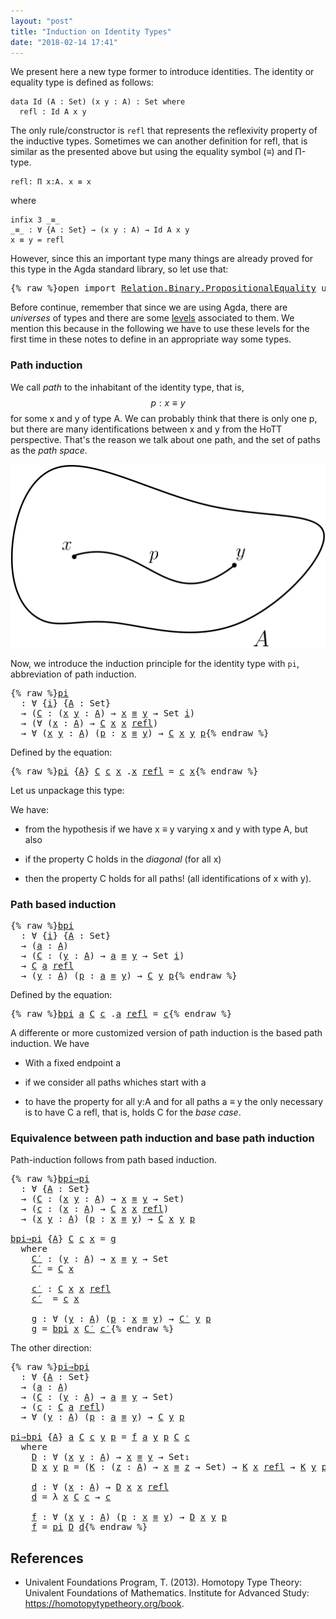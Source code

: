 ```yaml
---
layout: "post"
title: "Induction on Identity Types"
date: "2018-02-14 17:41"
---
```


We present here a new type former to introduce identities.
The identity or equality type is defined as follows:

```
data Id (A : Set) (x y : A) : Set where
  refl : Id A x y
```

The only rule/constructor is `refl` that represents the reflexivity property of
the inductive types. Sometimes we can another definition for refl, that is
similar as the presented above but using the equality symbol (_≡_) and Π-type.

```
refl: Π x:A. x ≡ x
```

where

```
infix 3 _≡_
_≡_ : ∀ {A : Set} → (x y : A) → Id A x y
x ≡ y = refl
```

However, since this an important type many things are already proved for this type
in the Agda standard library, so let use that:

<pre class="Agda">{% raw %}<a id="756" class="Keyword">open</a> <a id="761" class="Keyword">import</a> <a id="768" href="https://agda.github.io/agda-stdlib/Relation.Binary.PropositionalEquality.html" class="Module">Relation.Binary.PropositionalEquality</a> <a id="806" class="Keyword">using</a> <a id="812" class="Symbol">(</a><a id="813" href="https://agda.github.io/agda-stdlib/Agda.Builtin.Equality.html#_%E2%89%A1_.refl" class="InductiveConstructor">refl</a><a id="817" class="Symbol">;</a> <a id="819" href="https://agda.github.io/agda-stdlib/Agda.Builtin.Equality.html#_%E2%89%A1_" class="Datatype Operator">_≡_</a><a id="822" class="Symbol">)</a>{% endraw %}</pre>

Before continue, remember that since we are using Agda, there are *universes* of types and
there are some [levels](https://pigworker.wordpress.com/2015/01/09/universe-hierarchies/) associated to them.
We mention this because in the following we have to use these levels for the first time
in these notes to define in an appropriate way some types.

### Path induction

We call *path* to the inhabitant of the identity type, that is,
$$p : x ≡ y$$ for some x and y of type A. We can probably think that
there is only one p, but there are many identifications between x and y
from the HoTT perspective. That's the reason we talk about one path, and the set of paths
as the *path space*.

![path](/assets/images/path.png)

Now, we introduce the induction principle for the identity type with `pi`,
abbreviation of path induction.

<pre class="Agda">{% raw %}<a id="pi" href="{% endraw %}{% link _posts/2018-02-14-induction-on-identity-types.md %}{% raw %}#pi" class="Function">pi</a>
  <a id="1682" class="Symbol">:</a> <a id="1684" class="Symbol">∀</a> <a id="1686" class="Symbol">{</a><a id="1687" href="{% endraw %}{% link _posts/2018-02-14-induction-on-identity-types.md %}{% raw %}#1687" class="Bound">i</a><a id="1688" class="Symbol">}</a> <a id="1690" class="Symbol">{</a><a id="1691" href="{% endraw %}{% link _posts/2018-02-14-induction-on-identity-types.md %}{% raw %}#1691" class="Bound">A</a> <a id="1693" class="Symbol">:</a> <a id="1695" class="PrimitiveType">Set</a><a id="1698" class="Symbol">}</a>
  <a id="1702" class="Symbol">→</a> <a id="1704" class="Symbol">(</a><a id="1705" href="{% endraw %}{% link _posts/2018-02-14-induction-on-identity-types.md %}{% raw %}#1705" class="Bound">C</a> <a id="1707" class="Symbol">:</a> <a id="1709" class="Symbol">(</a><a id="1710" href="{% endraw %}{% link _posts/2018-02-14-induction-on-identity-types.md %}{% raw %}#1710" class="Bound">x</a> <a id="1712" href="{% endraw %}{% link _posts/2018-02-14-induction-on-identity-types.md %}{% raw %}#1712" class="Bound">y</a> <a id="1714" class="Symbol">:</a> <a id="1716" href="{% endraw %}{% link _posts/2018-02-14-induction-on-identity-types.md %}{% raw %}#1691" class="Bound">A</a><a id="1717" class="Symbol">)</a> <a id="1719" class="Symbol">→</a> <a id="1721" href="{% endraw %}{% link _posts/2018-02-14-induction-on-identity-types.md %}{% raw %}#1710" class="Bound">x</a> <a id="1723" href="https://agda.github.io/agda-stdlib/Agda.Builtin.Equality.html#_%E2%89%A1_" class="Datatype Operator">≡</a> <a id="1725" href="{% endraw %}{% link _posts/2018-02-14-induction-on-identity-types.md %}{% raw %}#1712" class="Bound">y</a> <a id="1727" class="Symbol">→</a> <a id="1729" class="PrimitiveType">Set</a> <a id="1733" href="{% endraw %}{% link _posts/2018-02-14-induction-on-identity-types.md %}{% raw %}#1687" class="Bound">i</a><a id="1734" class="Symbol">)</a>
  <a id="1738" class="Symbol">→</a> <a id="1740" class="Symbol">(∀</a> <a id="1743" class="Symbol">(</a><a id="1744" href="{% endraw %}{% link _posts/2018-02-14-induction-on-identity-types.md %}{% raw %}#1744" class="Bound">x</a> <a id="1746" class="Symbol">:</a> <a id="1748" href="{% endraw %}{% link _posts/2018-02-14-induction-on-identity-types.md %}{% raw %}#1691" class="Bound">A</a><a id="1749" class="Symbol">)</a> <a id="1751" class="Symbol">→</a> <a id="1753" href="{% endraw %}{% link _posts/2018-02-14-induction-on-identity-types.md %}{% raw %}#1705" class="Bound">C</a> <a id="1755" href="{% endraw %}{% link _posts/2018-02-14-induction-on-identity-types.md %}{% raw %}#1744" class="Bound">x</a> <a id="1757" href="{% endraw %}{% link _posts/2018-02-14-induction-on-identity-types.md %}{% raw %}#1744" class="Bound">x</a> <a id="1759" href="https://agda.github.io/agda-stdlib/Agda.Builtin.Equality.html#_%E2%89%A1_.refl" class="InductiveConstructor">refl</a><a id="1763" class="Symbol">)</a>
  <a id="1767" class="Symbol">→</a> <a id="1769" class="Symbol">∀</a> <a id="1771" class="Symbol">(</a><a id="1772" href="{% endraw %}{% link _posts/2018-02-14-induction-on-identity-types.md %}{% raw %}#1772" class="Bound">x</a> <a id="1774" href="{% endraw %}{% link _posts/2018-02-14-induction-on-identity-types.md %}{% raw %}#1774" class="Bound">y</a> <a id="1776" class="Symbol">:</a> <a id="1778" href="{% endraw %}{% link _posts/2018-02-14-induction-on-identity-types.md %}{% raw %}#1691" class="Bound">A</a><a id="1779" class="Symbol">)</a> <a id="1781" class="Symbol">(</a><a id="1782" href="{% endraw %}{% link _posts/2018-02-14-induction-on-identity-types.md %}{% raw %}#1782" class="Bound">p</a> <a id="1784" class="Symbol">:</a> <a id="1786" href="{% endraw %}{% link _posts/2018-02-14-induction-on-identity-types.md %}{% raw %}#1772" class="Bound">x</a> <a id="1788" href="https://agda.github.io/agda-stdlib/Agda.Builtin.Equality.html#_%E2%89%A1_" class="Datatype Operator">≡</a> <a id="1790" href="{% endraw %}{% link _posts/2018-02-14-induction-on-identity-types.md %}{% raw %}#1774" class="Bound">y</a><a id="1791" class="Symbol">)</a> <a id="1793" class="Symbol">→</a> <a id="1795" href="{% endraw %}{% link _posts/2018-02-14-induction-on-identity-types.md %}{% raw %}#1705" class="Bound">C</a> <a id="1797" href="{% endraw %}{% link _posts/2018-02-14-induction-on-identity-types.md %}{% raw %}#1772" class="Bound">x</a> <a id="1799" href="{% endraw %}{% link _posts/2018-02-14-induction-on-identity-types.md %}{% raw %}#1774" class="Bound">y</a> <a id="1801" href="{% endraw %}{% link _posts/2018-02-14-induction-on-identity-types.md %}{% raw %}#1782" class="Bound">p</a>{% endraw %}</pre>

Defined by the equation:
<pre class="Agda">{% raw %}<a id="1853" href="{% endraw %}{% link _posts/2018-02-14-induction-on-identity-types.md %}{% raw %}#pi" class="Function">pi</a> <a id="1856" class="Symbol">{</a><a id="1857" href="{% endraw %}{% link _posts/2018-02-14-induction-on-identity-types.md %}{% raw %}#1857" class="Bound">A</a><a id="1858" class="Symbol">}</a> <a id="1860" href="{% endraw %}{% link _posts/2018-02-14-induction-on-identity-types.md %}{% raw %}#1860" class="Bound">C</a> <a id="1862" href="{% endraw %}{% link _posts/2018-02-14-induction-on-identity-types.md %}{% raw %}#1862" class="Bound">c</a> <a id="1864" href="{% endraw %}{% link _posts/2018-02-14-induction-on-identity-types.md %}{% raw %}#1864" class="Bound">x</a> <a id="1866" class="DottedPattern Symbol">.</a><a id="1867" href="{% endraw %}{% link _posts/2018-02-14-induction-on-identity-types.md %}{% raw %}#1864" class="DottedPattern Bound">x</a> <a id="1869" href="https://agda.github.io/agda-stdlib/Agda.Builtin.Equality.html#_%E2%89%A1_.refl" class="InductiveConstructor">refl</a> <a id="1874" class="Symbol">=</a> <a id="1876" href="{% endraw %}{% link _posts/2018-02-14-induction-on-identity-types.md %}{% raw %}#1862" class="Bound">c</a> <a id="1878" href="{% endraw %}{% link _posts/2018-02-14-induction-on-identity-types.md %}{% raw %}#1864" class="Bound">x</a>{% endraw %}</pre>

Let us unpackage this type:

We have:

+ from the hypothesis if we have x ≡ y varying x and y with type A, but also

+ if the property C holds in the *diagonal* (for all x)

+ then the property C holds for all paths! (all identifications of x with y).

### Path based induction

<pre class="Agda">{% raw %}<a id="bpi" href="{% endraw %}{% link _posts/2018-02-14-induction-on-identity-types.md %}{% raw %}#bpi" class="Function">bpi</a>
  <a id="2190" class="Symbol">:</a> <a id="2192" class="Symbol">∀</a> <a id="2194" class="Symbol">{</a><a id="2195" href="{% endraw %}{% link _posts/2018-02-14-induction-on-identity-types.md %}{% raw %}#2195" class="Bound">i</a><a id="2196" class="Symbol">}</a> <a id="2198" class="Symbol">{</a><a id="2199" href="{% endraw %}{% link _posts/2018-02-14-induction-on-identity-types.md %}{% raw %}#2199" class="Bound">A</a> <a id="2201" class="Symbol">:</a> <a id="2203" class="PrimitiveType">Set</a><a id="2206" class="Symbol">}</a>
  <a id="2210" class="Symbol">→</a> <a id="2212" class="Symbol">(</a><a id="2213" href="{% endraw %}{% link _posts/2018-02-14-induction-on-identity-types.md %}{% raw %}#2213" class="Bound">a</a> <a id="2215" class="Symbol">:</a> <a id="2217" href="{% endraw %}{% link _posts/2018-02-14-induction-on-identity-types.md %}{% raw %}#2199" class="Bound">A</a><a id="2218" class="Symbol">)</a>
  <a id="2222" class="Symbol">→</a> <a id="2224" class="Symbol">(</a><a id="2225" href="{% endraw %}{% link _posts/2018-02-14-induction-on-identity-types.md %}{% raw %}#2225" class="Bound">C</a> <a id="2227" class="Symbol">:</a> <a id="2229" class="Symbol">(</a><a id="2230" href="{% endraw %}{% link _posts/2018-02-14-induction-on-identity-types.md %}{% raw %}#2230" class="Bound">y</a> <a id="2232" class="Symbol">:</a> <a id="2234" href="{% endraw %}{% link _posts/2018-02-14-induction-on-identity-types.md %}{% raw %}#2199" class="Bound">A</a><a id="2235" class="Symbol">)</a> <a id="2237" class="Symbol">→</a> <a id="2239" href="{% endraw %}{% link _posts/2018-02-14-induction-on-identity-types.md %}{% raw %}#2213" class="Bound">a</a> <a id="2241" href="https://agda.github.io/agda-stdlib/Agda.Builtin.Equality.html#_%E2%89%A1_" class="Datatype Operator">≡</a> <a id="2243" href="{% endraw %}{% link _posts/2018-02-14-induction-on-identity-types.md %}{% raw %}#2230" class="Bound">y</a> <a id="2245" class="Symbol">→</a> <a id="2247" class="PrimitiveType">Set</a> <a id="2251" href="{% endraw %}{% link _posts/2018-02-14-induction-on-identity-types.md %}{% raw %}#2195" class="Bound">i</a><a id="2252" class="Symbol">)</a>
  <a id="2256" class="Symbol">→</a> <a id="2258" href="{% endraw %}{% link _posts/2018-02-14-induction-on-identity-types.md %}{% raw %}#2225" class="Bound">C</a> <a id="2260" href="{% endraw %}{% link _posts/2018-02-14-induction-on-identity-types.md %}{% raw %}#2213" class="Bound">a</a> <a id="2262" href="https://agda.github.io/agda-stdlib/Agda.Builtin.Equality.html#_%E2%89%A1_.refl" class="InductiveConstructor">refl</a>
  <a id="2269" class="Symbol">→</a> <a id="2271" class="Symbol">(</a><a id="2272" href="{% endraw %}{% link _posts/2018-02-14-induction-on-identity-types.md %}{% raw %}#2272" class="Bound">y</a> <a id="2274" class="Symbol">:</a> <a id="2276" href="{% endraw %}{% link _posts/2018-02-14-induction-on-identity-types.md %}{% raw %}#2199" class="Bound">A</a><a id="2277" class="Symbol">)</a> <a id="2279" class="Symbol">(</a><a id="2280" href="{% endraw %}{% link _posts/2018-02-14-induction-on-identity-types.md %}{% raw %}#2280" class="Bound">p</a> <a id="2282" class="Symbol">:</a> <a id="2284" href="{% endraw %}{% link _posts/2018-02-14-induction-on-identity-types.md %}{% raw %}#2213" class="Bound">a</a> <a id="2286" href="https://agda.github.io/agda-stdlib/Agda.Builtin.Equality.html#_%E2%89%A1_" class="Datatype Operator">≡</a> <a id="2288" href="{% endraw %}{% link _posts/2018-02-14-induction-on-identity-types.md %}{% raw %}#2272" class="Bound">y</a><a id="2289" class="Symbol">)</a> <a id="2291" class="Symbol">→</a> <a id="2293" href="{% endraw %}{% link _posts/2018-02-14-induction-on-identity-types.md %}{% raw %}#2225" class="Bound">C</a> <a id="2295" href="{% endraw %}{% link _posts/2018-02-14-induction-on-identity-types.md %}{% raw %}#2272" class="Bound">y</a> <a id="2297" href="{% endraw %}{% link _posts/2018-02-14-induction-on-identity-types.md %}{% raw %}#2280" class="Bound">p</a>{% endraw %}</pre>
Defined by the equation:
<pre class="Agda">{% raw %}<a id="2348" href="{% endraw %}{% link _posts/2018-02-14-induction-on-identity-types.md %}{% raw %}#bpi" class="Function">bpi</a> <a id="2352" href="{% endraw %}{% link _posts/2018-02-14-induction-on-identity-types.md %}{% raw %}#2352" class="Bound">a</a> <a id="2354" href="{% endraw %}{% link _posts/2018-02-14-induction-on-identity-types.md %}{% raw %}#2354" class="Bound">C</a> <a id="2356" href="{% endraw %}{% link _posts/2018-02-14-induction-on-identity-types.md %}{% raw %}#2356" class="Bound">c</a> <a id="2358" class="DottedPattern Symbol">.</a><a id="2359" href="{% endraw %}{% link _posts/2018-02-14-induction-on-identity-types.md %}{% raw %}#2352" class="DottedPattern Bound">a</a> <a id="2361" href="https://agda.github.io/agda-stdlib/Agda.Builtin.Equality.html#_%E2%89%A1_.refl" class="InductiveConstructor">refl</a> <a id="2366" class="Symbol">=</a> <a id="2368" href="{% endraw %}{% link _posts/2018-02-14-induction-on-identity-types.md %}{% raw %}#2356" class="Bound">c</a>{% endraw %}</pre>

A differente or more customized version of path induction is the based
path induction. We have

+ With a fixed endpoint a

+ if we consider all paths whiches start with a

+ to have the property for all y:A and for all paths a ≡ y the only
necessary is to have C a refl, that is, holds C for the *base case*.


### Equivalence between path induction and base path induction

Path-induction follows from path based induction.

<pre class="Agda">{% raw %}<a id="bpi⇒pi" href="{% endraw %}{% link _posts/2018-02-14-induction-on-identity-types.md %}{% raw %}#bpi%E2%87%92pi" class="Function">bpi⇒pi</a>
  <a id="2830" class="Symbol">:</a> <a id="2832" class="Symbol">∀</a> <a id="2834" class="Symbol">{</a><a id="2835" href="{% endraw %}{% link _posts/2018-02-14-induction-on-identity-types.md %}{% raw %}#2835" class="Bound">A</a> <a id="2837" class="Symbol">:</a> <a id="2839" class="PrimitiveType">Set</a><a id="2842" class="Symbol">}</a>
  <a id="2846" class="Symbol">→</a> <a id="2848" class="Symbol">(</a><a id="2849" href="{% endraw %}{% link _posts/2018-02-14-induction-on-identity-types.md %}{% raw %}#2849" class="Bound">C</a> <a id="2851" class="Symbol">:</a> <a id="2853" class="Symbol">(</a><a id="2854" href="{% endraw %}{% link _posts/2018-02-14-induction-on-identity-types.md %}{% raw %}#2854" class="Bound">x</a> <a id="2856" href="{% endraw %}{% link _posts/2018-02-14-induction-on-identity-types.md %}{% raw %}#2856" class="Bound">y</a> <a id="2858" class="Symbol">:</a> <a id="2860" href="{% endraw %}{% link _posts/2018-02-14-induction-on-identity-types.md %}{% raw %}#2835" class="Bound">A</a><a id="2861" class="Symbol">)</a> <a id="2863" class="Symbol">→</a> <a id="2865" href="{% endraw %}{% link _posts/2018-02-14-induction-on-identity-types.md %}{% raw %}#2854" class="Bound">x</a> <a id="2867" href="https://agda.github.io/agda-stdlib/Agda.Builtin.Equality.html#_%E2%89%A1_" class="Datatype Operator">≡</a> <a id="2869" href="{% endraw %}{% link _posts/2018-02-14-induction-on-identity-types.md %}{% raw %}#2856" class="Bound">y</a> <a id="2871" class="Symbol">→</a> <a id="2873" class="PrimitiveType">Set</a><a id="2876" class="Symbol">)</a>
  <a id="2880" class="Symbol">→</a> <a id="2882" class="Symbol">(</a><a id="2883" href="{% endraw %}{% link _posts/2018-02-14-induction-on-identity-types.md %}{% raw %}#2883" class="Bound">c</a> <a id="2885" class="Symbol">:</a> <a id="2887" class="Symbol">(</a><a id="2888" href="{% endraw %}{% link _posts/2018-02-14-induction-on-identity-types.md %}{% raw %}#2888" class="Bound">x</a> <a id="2890" class="Symbol">:</a> <a id="2892" href="{% endraw %}{% link _posts/2018-02-14-induction-on-identity-types.md %}{% raw %}#2835" class="Bound">A</a><a id="2893" class="Symbol">)</a> <a id="2895" class="Symbol">→</a> <a id="2897" href="{% endraw %}{% link _posts/2018-02-14-induction-on-identity-types.md %}{% raw %}#2849" class="Bound">C</a> <a id="2899" href="{% endraw %}{% link _posts/2018-02-14-induction-on-identity-types.md %}{% raw %}#2888" class="Bound">x</a> <a id="2901" href="{% endraw %}{% link _posts/2018-02-14-induction-on-identity-types.md %}{% raw %}#2888" class="Bound">x</a> <a id="2903" href="https://agda.github.io/agda-stdlib/Agda.Builtin.Equality.html#_%E2%89%A1_.refl" class="InductiveConstructor">refl</a><a id="2907" class="Symbol">)</a>
  <a id="2911" class="Symbol">→</a> <a id="2913" class="Symbol">(</a><a id="2914" href="{% endraw %}{% link _posts/2018-02-14-induction-on-identity-types.md %}{% raw %}#2914" class="Bound">x</a> <a id="2916" href="{% endraw %}{% link _posts/2018-02-14-induction-on-identity-types.md %}{% raw %}#2916" class="Bound">y</a> <a id="2918" class="Symbol">:</a> <a id="2920" href="{% endraw %}{% link _posts/2018-02-14-induction-on-identity-types.md %}{% raw %}#2835" class="Bound">A</a><a id="2921" class="Symbol">)</a> <a id="2923" class="Symbol">(</a><a id="2924" href="{% endraw %}{% link _posts/2018-02-14-induction-on-identity-types.md %}{% raw %}#2924" class="Bound">p</a> <a id="2926" class="Symbol">:</a> <a id="2928" href="{% endraw %}{% link _posts/2018-02-14-induction-on-identity-types.md %}{% raw %}#2914" class="Bound">x</a> <a id="2930" href="https://agda.github.io/agda-stdlib/Agda.Builtin.Equality.html#_%E2%89%A1_" class="Datatype Operator">≡</a> <a id="2932" href="{% endraw %}{% link _posts/2018-02-14-induction-on-identity-types.md %}{% raw %}#2916" class="Bound">y</a><a id="2933" class="Symbol">)</a> <a id="2935" class="Symbol">→</a> <a id="2937" href="{% endraw %}{% link _posts/2018-02-14-induction-on-identity-types.md %}{% raw %}#2849" class="Bound">C</a> <a id="2939" href="{% endraw %}{% link _posts/2018-02-14-induction-on-identity-types.md %}{% raw %}#2914" class="Bound">x</a> <a id="2941" href="{% endraw %}{% link _posts/2018-02-14-induction-on-identity-types.md %}{% raw %}#2916" class="Bound">y</a> <a id="2943" href="{% endraw %}{% link _posts/2018-02-14-induction-on-identity-types.md %}{% raw %}#2924" class="Bound">p</a>

<a id="2946" href="{% endraw %}{% link _posts/2018-02-14-induction-on-identity-types.md %}{% raw %}#bpi%E2%87%92pi" class="Function">bpi⇒pi</a> <a id="2953" class="Symbol">{</a><a id="2954" href="{% endraw %}{% link _posts/2018-02-14-induction-on-identity-types.md %}{% raw %}#2954" class="Bound">A</a><a id="2955" class="Symbol">}</a> <a id="2957" href="{% endraw %}{% link _posts/2018-02-14-induction-on-identity-types.md %}{% raw %}#2957" class="Bound">C</a> <a id="2959" href="{% endraw %}{% link _posts/2018-02-14-induction-on-identity-types.md %}{% raw %}#2959" class="Bound">c</a> <a id="2961" href="{% endraw %}{% link _posts/2018-02-14-induction-on-identity-types.md %}{% raw %}#2961" class="Bound">x</a> <a id="2963" class="Symbol">=</a> <a id="2965" href="{% endraw %}{% link _posts/2018-02-14-induction-on-identity-types.md %}{% raw %}#3059" class="Function">g</a>
  <a id="2969" class="Keyword">where</a>
    <a id="2979" href="{% endraw %}{% link _posts/2018-02-14-induction-on-identity-types.md %}{% raw %}#2979" class="Function">C′</a> <a id="2982" class="Symbol">:</a> <a id="2984" class="Symbol">(</a><a id="2985" href="{% endraw %}{% link _posts/2018-02-14-induction-on-identity-types.md %}{% raw %}#2985" class="Bound">y</a> <a id="2987" class="Symbol">:</a> <a id="2989" href="{% endraw %}{% link _posts/2018-02-14-induction-on-identity-types.md %}{% raw %}#2954" class="Bound">A</a><a id="2990" class="Symbol">)</a> <a id="2992" class="Symbol">→</a> <a id="2994" href="{% endraw %}{% link _posts/2018-02-14-induction-on-identity-types.md %}{% raw %}#2961" class="Bound">x</a> <a id="2996" href="https://agda.github.io/agda-stdlib/Agda.Builtin.Equality.html#_%E2%89%A1_" class="Datatype Operator">≡</a> <a id="2998" href="{% endraw %}{% link _posts/2018-02-14-induction-on-identity-types.md %}{% raw %}#2985" class="Bound">y</a> <a id="3000" class="Symbol">→</a> <a id="3002" class="PrimitiveType">Set</a>
    <a id="3010" href="{% endraw %}{% link _posts/2018-02-14-induction-on-identity-types.md %}{% raw %}#2979" class="Function">C′</a> <a id="3013" class="Symbol">=</a> <a id="3015" href="{% endraw %}{% link _posts/2018-02-14-induction-on-identity-types.md %}{% raw %}#2957" class="Bound">C</a> <a id="3017" href="{% endraw %}{% link _posts/2018-02-14-induction-on-identity-types.md %}{% raw %}#2961" class="Bound">x</a>

    <a id="3024" href="{% endraw %}{% link _posts/2018-02-14-induction-on-identity-types.md %}{% raw %}#3024" class="Function">c′</a> <a id="3027" class="Symbol">:</a> <a id="3029" href="{% endraw %}{% link _posts/2018-02-14-induction-on-identity-types.md %}{% raw %}#2957" class="Bound">C</a> <a id="3031" href="{% endraw %}{% link _posts/2018-02-14-induction-on-identity-types.md %}{% raw %}#2961" class="Bound">x</a> <a id="3033" href="{% endraw %}{% link _posts/2018-02-14-induction-on-identity-types.md %}{% raw %}#2961" class="Bound">x</a> <a id="3035" href="https://agda.github.io/agda-stdlib/Agda.Builtin.Equality.html#_%E2%89%A1_.refl" class="InductiveConstructor">refl</a>
    <a id="3044" href="{% endraw %}{% link _posts/2018-02-14-induction-on-identity-types.md %}{% raw %}#3024" class="Function">c′</a>  <a id="3048" class="Symbol">=</a> <a id="3050" href="{% endraw %}{% link _posts/2018-02-14-induction-on-identity-types.md %}{% raw %}#2959" class="Bound">c</a> <a id="3052" href="{% endraw %}{% link _posts/2018-02-14-induction-on-identity-types.md %}{% raw %}#2961" class="Bound">x</a>

    <a id="3059" href="{% endraw %}{% link _posts/2018-02-14-induction-on-identity-types.md %}{% raw %}#3059" class="Function">g</a> <a id="3061" class="Symbol">:</a> <a id="3063" class="Symbol">∀</a> <a id="3065" class="Symbol">(</a><a id="3066" href="{% endraw %}{% link _posts/2018-02-14-induction-on-identity-types.md %}{% raw %}#3066" class="Bound">y</a> <a id="3068" class="Symbol">:</a> <a id="3070" href="{% endraw %}{% link _posts/2018-02-14-induction-on-identity-types.md %}{% raw %}#2954" class="Bound">A</a><a id="3071" class="Symbol">)</a> <a id="3073" class="Symbol">(</a><a id="3074" href="{% endraw %}{% link _posts/2018-02-14-induction-on-identity-types.md %}{% raw %}#3074" class="Bound">p</a> <a id="3076" class="Symbol">:</a> <a id="3078" href="{% endraw %}{% link _posts/2018-02-14-induction-on-identity-types.md %}{% raw %}#2961" class="Bound">x</a> <a id="3080" href="https://agda.github.io/agda-stdlib/Agda.Builtin.Equality.html#_%E2%89%A1_" class="Datatype Operator">≡</a> <a id="3082" href="{% endraw %}{% link _posts/2018-02-14-induction-on-identity-types.md %}{% raw %}#3066" class="Bound">y</a><a id="3083" class="Symbol">)</a> <a id="3085" class="Symbol">→</a> <a id="3087" href="{% endraw %}{% link _posts/2018-02-14-induction-on-identity-types.md %}{% raw %}#2979" class="Function">C′</a> <a id="3090" href="{% endraw %}{% link _posts/2018-02-14-induction-on-identity-types.md %}{% raw %}#3066" class="Bound">y</a> <a id="3092" href="{% endraw %}{% link _posts/2018-02-14-induction-on-identity-types.md %}{% raw %}#3074" class="Bound">p</a>
    <a id="3098" href="{% endraw %}{% link _posts/2018-02-14-induction-on-identity-types.md %}{% raw %}#3059" class="Function">g</a> <a id="3100" class="Symbol">=</a> <a id="3102" href="{% endraw %}{% link _posts/2018-02-14-induction-on-identity-types.md %}{% raw %}#bpi" class="Function">bpi</a> <a id="3106" href="{% endraw %}{% link _posts/2018-02-14-induction-on-identity-types.md %}{% raw %}#2961" class="Bound">x</a> <a id="3108" href="{% endraw %}{% link _posts/2018-02-14-induction-on-identity-types.md %}{% raw %}#2979" class="Function">C′</a> <a id="3111" href="{% endraw %}{% link _posts/2018-02-14-induction-on-identity-types.md %}{% raw %}#3024" class="Function">c′</a>{% endraw %}</pre>

The other direction:

<pre class="Agda">{% raw %}<a id="pi⇒bpi" href="{% endraw %}{% link _posts/2018-02-14-induction-on-identity-types.md %}{% raw %}#pi%E2%87%92bpi" class="Function">pi⇒bpi</a>
  <a id="3170" class="Symbol">:</a> <a id="3172" class="Symbol">∀</a> <a id="3174" class="Symbol">{</a><a id="3175" href="{% endraw %}{% link _posts/2018-02-14-induction-on-identity-types.md %}{% raw %}#3175" class="Bound">A</a> <a id="3177" class="Symbol">:</a> <a id="3179" class="PrimitiveType">Set</a><a id="3182" class="Symbol">}</a>
  <a id="3186" class="Symbol">→</a> <a id="3188" class="Symbol">(</a><a id="3189" href="{% endraw %}{% link _posts/2018-02-14-induction-on-identity-types.md %}{% raw %}#3189" class="Bound">a</a> <a id="3191" class="Symbol">:</a> <a id="3193" href="{% endraw %}{% link _posts/2018-02-14-induction-on-identity-types.md %}{% raw %}#3175" class="Bound">A</a><a id="3194" class="Symbol">)</a>
  <a id="3198" class="Symbol">→</a> <a id="3200" class="Symbol">(</a><a id="3201" href="{% endraw %}{% link _posts/2018-02-14-induction-on-identity-types.md %}{% raw %}#3201" class="Bound">C</a> <a id="3203" class="Symbol">:</a> <a id="3205" class="Symbol">(</a><a id="3206" href="{% endraw %}{% link _posts/2018-02-14-induction-on-identity-types.md %}{% raw %}#3206" class="Bound">y</a> <a id="3208" class="Symbol">:</a> <a id="3210" href="{% endraw %}{% link _posts/2018-02-14-induction-on-identity-types.md %}{% raw %}#3175" class="Bound">A</a><a id="3211" class="Symbol">)</a> <a id="3213" class="Symbol">→</a> <a id="3215" href="{% endraw %}{% link _posts/2018-02-14-induction-on-identity-types.md %}{% raw %}#3189" class="Bound">a</a> <a id="3217" href="https://agda.github.io/agda-stdlib/Agda.Builtin.Equality.html#_%E2%89%A1_" class="Datatype Operator">≡</a> <a id="3219" href="{% endraw %}{% link _posts/2018-02-14-induction-on-identity-types.md %}{% raw %}#3206" class="Bound">y</a> <a id="3221" class="Symbol">→</a> <a id="3223" class="PrimitiveType">Set</a><a id="3226" class="Symbol">)</a>
  <a id="3230" class="Symbol">→</a> <a id="3232" class="Symbol">(</a><a id="3233" href="{% endraw %}{% link _posts/2018-02-14-induction-on-identity-types.md %}{% raw %}#3233" class="Bound">c</a> <a id="3235" class="Symbol">:</a> <a id="3237" href="{% endraw %}{% link _posts/2018-02-14-induction-on-identity-types.md %}{% raw %}#3201" class="Bound">C</a> <a id="3239" href="{% endraw %}{% link _posts/2018-02-14-induction-on-identity-types.md %}{% raw %}#3189" class="Bound">a</a> <a id="3241" href="https://agda.github.io/agda-stdlib/Agda.Builtin.Equality.html#_%E2%89%A1_.refl" class="InductiveConstructor">refl</a><a id="3245" class="Symbol">)</a>
  <a id="3249" class="Symbol">→</a> <a id="3251" class="Symbol">∀</a> <a id="3253" class="Symbol">(</a><a id="3254" href="{% endraw %}{% link _posts/2018-02-14-induction-on-identity-types.md %}{% raw %}#3254" class="Bound">y</a> <a id="3256" class="Symbol">:</a> <a id="3258" href="{% endraw %}{% link _posts/2018-02-14-induction-on-identity-types.md %}{% raw %}#3175" class="Bound">A</a><a id="3259" class="Symbol">)</a> <a id="3261" class="Symbol">(</a><a id="3262" href="{% endraw %}{% link _posts/2018-02-14-induction-on-identity-types.md %}{% raw %}#3262" class="Bound">p</a> <a id="3264" class="Symbol">:</a> <a id="3266" href="{% endraw %}{% link _posts/2018-02-14-induction-on-identity-types.md %}{% raw %}#3189" class="Bound">a</a> <a id="3268" href="https://agda.github.io/agda-stdlib/Agda.Builtin.Equality.html#_%E2%89%A1_" class="Datatype Operator">≡</a> <a id="3270" href="{% endraw %}{% link _posts/2018-02-14-induction-on-identity-types.md %}{% raw %}#3254" class="Bound">y</a><a id="3271" class="Symbol">)</a> <a id="3273" class="Symbol">→</a> <a id="3275" href="{% endraw %}{% link _posts/2018-02-14-induction-on-identity-types.md %}{% raw %}#3201" class="Bound">C</a> <a id="3277" href="{% endraw %}{% link _posts/2018-02-14-induction-on-identity-types.md %}{% raw %}#3254" class="Bound">y</a> <a id="3279" href="{% endraw %}{% link _posts/2018-02-14-induction-on-identity-types.md %}{% raw %}#3262" class="Bound">p</a>

<a id="3282" href="{% endraw %}{% link _posts/2018-02-14-induction-on-identity-types.md %}{% raw %}#pi%E2%87%92bpi" class="Function">pi⇒bpi</a> <a id="3289" class="Symbol">{</a><a id="3290" href="{% endraw %}{% link _posts/2018-02-14-induction-on-identity-types.md %}{% raw %}#3290" class="Bound">A</a><a id="3291" class="Symbol">}</a> <a id="3293" href="{% endraw %}{% link _posts/2018-02-14-induction-on-identity-types.md %}{% raw %}#3293" class="Bound">a</a> <a id="3295" href="{% endraw %}{% link _posts/2018-02-14-induction-on-identity-types.md %}{% raw %}#3295" class="Bound">C</a> <a id="3297" href="{% endraw %}{% link _posts/2018-02-14-induction-on-identity-types.md %}{% raw %}#3297" class="Bound">c</a> <a id="3299" href="{% endraw %}{% link _posts/2018-02-14-induction-on-identity-types.md %}{% raw %}#3299" class="Bound">y</a> <a id="3301" href="{% endraw %}{% link _posts/2018-02-14-induction-on-identity-types.md %}{% raw %}#3301" class="Bound">p</a> <a id="3303" class="Symbol">=</a> <a id="3305" href="{% endraw %}{% link _posts/2018-02-14-induction-on-identity-types.md %}{% raw %}#3478" class="Function">f</a> <a id="3307" href="{% endraw %}{% link _posts/2018-02-14-induction-on-identity-types.md %}{% raw %}#3293" class="Bound">a</a> <a id="3309" href="{% endraw %}{% link _posts/2018-02-14-induction-on-identity-types.md %}{% raw %}#3299" class="Bound">y</a> <a id="3311" href="{% endraw %}{% link _posts/2018-02-14-induction-on-identity-types.md %}{% raw %}#3301" class="Bound">p</a> <a id="3313" href="{% endraw %}{% link _posts/2018-02-14-induction-on-identity-types.md %}{% raw %}#3295" class="Bound">C</a> <a id="3315" href="{% endraw %}{% link _posts/2018-02-14-induction-on-identity-types.md %}{% raw %}#3297" class="Bound">c</a>
  <a id="3319" class="Keyword">where</a>
    <a id="3329" href="{% endraw %}{% link _posts/2018-02-14-induction-on-identity-types.md %}{% raw %}#3329" class="Function">D</a> <a id="3331" class="Symbol">:</a> <a id="3333" class="Symbol">∀</a> <a id="3335" class="Symbol">(</a><a id="3336" href="{% endraw %}{% link _posts/2018-02-14-induction-on-identity-types.md %}{% raw %}#3336" class="Bound">x</a> <a id="3338" href="{% endraw %}{% link _posts/2018-02-14-induction-on-identity-types.md %}{% raw %}#3338" class="Bound">y</a> <a id="3340" class="Symbol">:</a> <a id="3342" href="{% endraw %}{% link _posts/2018-02-14-induction-on-identity-types.md %}{% raw %}#3290" class="Bound">A</a><a id="3343" class="Symbol">)</a> <a id="3345" class="Symbol">→</a> <a id="3347" href="{% endraw %}{% link _posts/2018-02-14-induction-on-identity-types.md %}{% raw %}#3336" class="Bound">x</a> <a id="3349" href="https://agda.github.io/agda-stdlib/Agda.Builtin.Equality.html#_%E2%89%A1_" class="Datatype Operator">≡</a> <a id="3351" href="{% endraw %}{% link _posts/2018-02-14-induction-on-identity-types.md %}{% raw %}#3338" class="Bound">y</a> <a id="3353" class="Symbol">→</a> <a id="3355" class="PrimitiveType">Set₁</a>
    <a id="3364" href="{% endraw %}{% link _posts/2018-02-14-induction-on-identity-types.md %}{% raw %}#3329" class="Function">D</a> <a id="3366" href="{% endraw %}{% link _posts/2018-02-14-induction-on-identity-types.md %}{% raw %}#3366" class="Bound">x</a> <a id="3368" href="{% endraw %}{% link _posts/2018-02-14-induction-on-identity-types.md %}{% raw %}#3368" class="Bound">y</a> <a id="3370" href="{% endraw %}{% link _posts/2018-02-14-induction-on-identity-types.md %}{% raw %}#3370" class="Bound">p</a> <a id="3372" class="Symbol">=</a> <a id="3374" class="Symbol">(</a><a id="3375" href="{% endraw %}{% link _posts/2018-02-14-induction-on-identity-types.md %}{% raw %}#3375" class="Bound">K</a> <a id="3377" class="Symbol">:</a> <a id="3379" class="Symbol">(</a><a id="3380" href="{% endraw %}{% link _posts/2018-02-14-induction-on-identity-types.md %}{% raw %}#3380" class="Bound">z</a> <a id="3382" class="Symbol">:</a> <a id="3384" href="{% endraw %}{% link _posts/2018-02-14-induction-on-identity-types.md %}{% raw %}#3290" class="Bound">A</a><a id="3385" class="Symbol">)</a> <a id="3387" class="Symbol">→</a> <a id="3389" href="{% endraw %}{% link _posts/2018-02-14-induction-on-identity-types.md %}{% raw %}#3366" class="Bound">x</a> <a id="3391" href="https://agda.github.io/agda-stdlib/Agda.Builtin.Equality.html#_%E2%89%A1_" class="Datatype Operator">≡</a> <a id="3393" href="{% endraw %}{% link _posts/2018-02-14-induction-on-identity-types.md %}{% raw %}#3380" class="Bound">z</a> <a id="3395" class="Symbol">→</a> <a id="3397" class="PrimitiveType">Set</a><a id="3400" class="Symbol">)</a> <a id="3402" class="Symbol">→</a> <a id="3404" href="{% endraw %}{% link _posts/2018-02-14-induction-on-identity-types.md %}{% raw %}#3375" class="Bound">K</a> <a id="3406" href="{% endraw %}{% link _posts/2018-02-14-induction-on-identity-types.md %}{% raw %}#3366" class="Bound">x</a> <a id="3408" href="https://agda.github.io/agda-stdlib/Agda.Builtin.Equality.html#_%E2%89%A1_.refl" class="InductiveConstructor">refl</a> <a id="3413" class="Symbol">→</a> <a id="3415" href="{% endraw %}{% link _posts/2018-02-14-induction-on-identity-types.md %}{% raw %}#3375" class="Bound">K</a> <a id="3417" href="{% endraw %}{% link _posts/2018-02-14-induction-on-identity-types.md %}{% raw %}#3368" class="Bound">y</a> <a id="3419" href="{% endraw %}{% link _posts/2018-02-14-induction-on-identity-types.md %}{% raw %}#3370" class="Bound">p</a>

    <a id="3426" href="{% endraw %}{% link _posts/2018-02-14-induction-on-identity-types.md %}{% raw %}#3426" class="Function">d</a> <a id="3428" class="Symbol">:</a> <a id="3430" class="Symbol">∀</a> <a id="3432" class="Symbol">(</a><a id="3433" href="{% endraw %}{% link _posts/2018-02-14-induction-on-identity-types.md %}{% raw %}#3433" class="Bound">x</a> <a id="3435" class="Symbol">:</a> <a id="3437" href="{% endraw %}{% link _posts/2018-02-14-induction-on-identity-types.md %}{% raw %}#3290" class="Bound">A</a><a id="3438" class="Symbol">)</a> <a id="3440" class="Symbol">→</a> <a id="3442" href="{% endraw %}{% link _posts/2018-02-14-induction-on-identity-types.md %}{% raw %}#3329" class="Function">D</a> <a id="3444" href="{% endraw %}{% link _posts/2018-02-14-induction-on-identity-types.md %}{% raw %}#3433" class="Bound">x</a> <a id="3446" href="{% endraw %}{% link _posts/2018-02-14-induction-on-identity-types.md %}{% raw %}#3433" class="Bound">x</a> <a id="3448" href="https://agda.github.io/agda-stdlib/Agda.Builtin.Equality.html#_%E2%89%A1_.refl" class="InductiveConstructor">refl</a>
    <a id="3457" href="{% endraw %}{% link _posts/2018-02-14-induction-on-identity-types.md %}{% raw %}#3426" class="Function">d</a> <a id="3459" class="Symbol">=</a> <a id="3461" class="Symbol">λ</a> <a id="3463" href="{% endraw %}{% link _posts/2018-02-14-induction-on-identity-types.md %}{% raw %}#3463" class="Bound">x</a> <a id="3465" href="{% endraw %}{% link _posts/2018-02-14-induction-on-identity-types.md %}{% raw %}#3465" class="Bound">C</a> <a id="3467" href="{% endraw %}{% link _posts/2018-02-14-induction-on-identity-types.md %}{% raw %}#3467" class="Bound">c</a> <a id="3469" class="Symbol">→</a> <a id="3471" href="{% endraw %}{% link _posts/2018-02-14-induction-on-identity-types.md %}{% raw %}#3467" class="Bound">c</a>

    <a id="3478" href="{% endraw %}{% link _posts/2018-02-14-induction-on-identity-types.md %}{% raw %}#3478" class="Function">f</a> <a id="3480" class="Symbol">:</a> <a id="3482" class="Symbol">∀</a> <a id="3484" class="Symbol">(</a><a id="3485" href="{% endraw %}{% link _posts/2018-02-14-induction-on-identity-types.md %}{% raw %}#3485" class="Bound">x</a> <a id="3487" href="{% endraw %}{% link _posts/2018-02-14-induction-on-identity-types.md %}{% raw %}#3487" class="Bound">y</a> <a id="3489" class="Symbol">:</a> <a id="3491" href="{% endraw %}{% link _posts/2018-02-14-induction-on-identity-types.md %}{% raw %}#3290" class="Bound">A</a><a id="3492" class="Symbol">)</a> <a id="3494" class="Symbol">(</a><a id="3495" href="{% endraw %}{% link _posts/2018-02-14-induction-on-identity-types.md %}{% raw %}#3495" class="Bound">p</a> <a id="3497" class="Symbol">:</a> <a id="3499" href="{% endraw %}{% link _posts/2018-02-14-induction-on-identity-types.md %}{% raw %}#3485" class="Bound">x</a> <a id="3501" href="https://agda.github.io/agda-stdlib/Agda.Builtin.Equality.html#_%E2%89%A1_" class="Datatype Operator">≡</a> <a id="3503" href="{% endraw %}{% link _posts/2018-02-14-induction-on-identity-types.md %}{% raw %}#3487" class="Bound">y</a><a id="3504" class="Symbol">)</a> <a id="3506" class="Symbol">→</a> <a id="3508" href="{% endraw %}{% link _posts/2018-02-14-induction-on-identity-types.md %}{% raw %}#3329" class="Function">D</a> <a id="3510" href="{% endraw %}{% link _posts/2018-02-14-induction-on-identity-types.md %}{% raw %}#3485" class="Bound">x</a> <a id="3512" href="{% endraw %}{% link _posts/2018-02-14-induction-on-identity-types.md %}{% raw %}#3487" class="Bound">y</a> <a id="3514" href="{% endraw %}{% link _posts/2018-02-14-induction-on-identity-types.md %}{% raw %}#3495" class="Bound">p</a>
    <a id="3520" href="{% endraw %}{% link _posts/2018-02-14-induction-on-identity-types.md %}{% raw %}#3478" class="Function">f</a> <a id="3522" class="Symbol">=</a> <a id="3524" href="{% endraw %}{% link _posts/2018-02-14-induction-on-identity-types.md %}{% raw %}#pi" class="Function">pi</a> <a id="3527" href="{% endraw %}{% link _posts/2018-02-14-induction-on-identity-types.md %}{% raw %}#3329" class="Function">D</a> <a id="3529" href="{% endraw %}{% link _posts/2018-02-14-induction-on-identity-types.md %}{% raw %}#3426" class="Function">d</a>{% endraw %}</pre>


## References

* Univalent Foundations Program, T. (2013). Homotopy Type Theory: Univalent
Foundations of Mathematics. Institute for Advanced Study:
https://homotopytypetheory.org/book.
